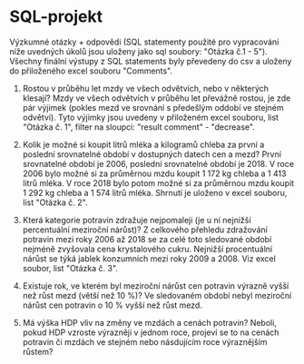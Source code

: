 # SQL-projekt
Výzkumné otázky + odpovědi (SQL statementy použité pro vypracování níže uvedných úkolů jsou uloženy jako sql soubory: "Otázka č.1 - 5").
Všechny finální výstupy z SQL statements byly převedeny do csv a uloženy do přiloženého excel souboru "Comments".

1. Rostou v průběhu let mzdy ve všech odvětvích, nebo v některých klesají?
Mzdy ve všech odvětvích v průběhu let převážně rostou, je zde pár výjimek (pokles mezd ve srovnání s předešlým oddobí ve stejném odvětví).
Tyto výjimky jsou uvedeny v přiloženém excel souboru, list "Otázka č. 1", filter na sloupci: "result comment" - "decrease".

2. Kolik je možné si koupit litrů mléka a kilogramů chleba za první a poslední srovnatelné období v dostupných datech cen a mezd?
První srovnatelné období je 2006, poslední srovnatelné období je 2018.
V roce 2006 bylo možné si za průměrnou mzdu koupit 1 172 kg chleba a 1 413 litrů mléka.
V roce 2018 bylo potom možné si za průměrnou mzdu koupit 1 292 kg chleba a 1 574 litrů mléka.
Shrnutí je uloženo v excel souboru, list "Otázka č. 2".

3. Která kategorie potravin zdražuje nejpomaleji (je u ní nejnižší percentuální meziroční nárůst)?
Z celkového přehledu zdražování potravin mezi roky 2006 až 2018 se za celé toto sledované období nejméně zvyšovala cena krystalového cukru.
Nejnižší procentuální nárůst se týká jablek konzumních mezi roky 2009 a 2008.
Viz excel soubor, list "Otázka č. 3".

4. Existuje rok, ve kterém byl meziroční nárůst cen potravin výrazně vyšší než růst mezd (větší než 10 %)?
Ve sledovaném období nebyl meziroční nárůst cen potravin o 10 % vyšší než růst mezd.

5. Má výška HDP vliv na změny ve mzdách a cenách potravin? Neboli, pokud HDP vzroste výrazněji v jednom roce, projeví se to na cenách potravin či mzdách ve stejném nebo násdujícím roce výraznějším růstem?
